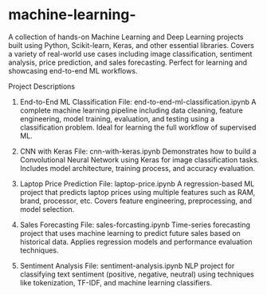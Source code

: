 # machine-learning-
A collection of hands-on Machine Learning and Deep Learning projects built using Python, Scikit-learn, Keras, and other essential libraries. Covers a variety of real-world use cases including image classification, sentiment analysis, price prediction, and sales forecasting. Perfect for learning and showcasing end-to-end ML workflows.


Project Descriptions
1. End-to-End ML Classification
File: end-to-end-ml-classification.ipynb
A complete machine learning pipeline including data cleaning, feature engineering, model training, evaluation, and testing using a classification problem. Ideal for learning the full workflow of supervised ML.

2. CNN with Keras
File: cnn-with-keras.ipynb
Demonstrates how to build a Convolutional Neural Network using Keras for image classification tasks. Includes model architecture, training process, and accuracy evaluation.

3. Laptop Price Prediction
File: laptop-price.ipynb
A regression-based ML project that predicts laptop prices using multiple features such as RAM, brand, processor, etc. Covers feature engineering, preprocessing, and model selection.

4. Sales Forecasting
File: sales-forcasting.ipynb
Time-series forecasting project that uses machine learning to predict future sales based on historical data. Applies regression models and performance evaluation techniques.

5. Sentiment Analysis
File: sentiment-analysis.ipynb
NLP project for classifying text sentiment (positive, negative, neutral) using techniques like tokenization, TF-IDF, and machine learning classifiers.

